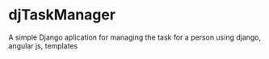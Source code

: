 # djTaskManager
A simple Django aplication for managing the task for a person using django, angular js, templates
